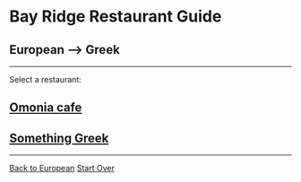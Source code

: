 # Bay Ridge Restaurant Guide
## European --> Greek
---
Select a restaurant:
## [Omonia cafe](https://omoniacafe.com/)
## [Something Greek](https://www.somethinggreek.com/?gad_source=1&gclid=EAIaIQobChMI_f2Uh7HTgwMVnjB7Bx3mTgPcEAAYASAAEgJ0E_D_BwE)
---
[Back to European](european.md)
[Start Over](../home.md)
